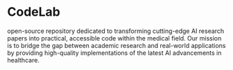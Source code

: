 # CodeLab
open-source repository dedicated to transforming cutting-edge AI research papers into practical, accessible code within the medical field. Our mission is to bridge the gap between academic research and real-world applications by providing high-quality implementations of the latest AI advancements in healthcare.
